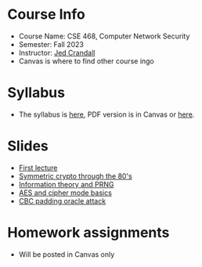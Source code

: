 

# Course Info

- Course Name: CSE 468, Computer Network Security
- Semester: Fall 2023
- Instructor: [Jed Crandall](https://jedcrandall.github.io)
- Canvas is where to find other course ingo

# Syllabus

- The syllabus is [here](https://jedcrandall.github.io/courses/cse468fall2023/syllabus.html), PDF version is in Canvas or [here](https://jedcrandall.github.io/courses/cse468fall2023/syllabus.pdf).

# Slides

- [First lecture](firstlecture.pdf)
- [Symmetric crypto through the 80's](symmetricryptothru80s.pdf)
- [Information theory and PRNG](informationtheoryprng.pdf)
- [AES and cipher mode basics](aesciphermodes.pdf)
- [CBC padding oracle attack](cbcpaddingoracle.pdf)

# Homework assignments

- Will be posted in Canvas only

